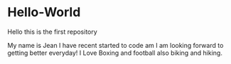 # Hello-World
Hello this is the first repository

My name is Jean I have recent started to code am 
I am looking forward to getting better everyday!
I Love Boxing and football also biking and hiking. 
